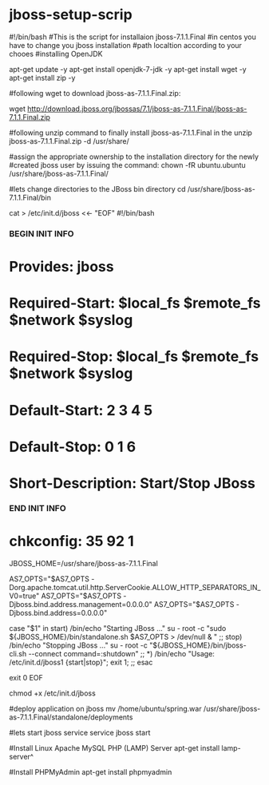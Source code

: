 
jboss-setup-scrip
=================

#!/bin/bash
#This is the script for installaion jboss-7.1.1.Final
#in centos you have to change you jboss installation 
#path localtion according to your chooes
#installing OpenJDK

apt-get update -y
apt-get install openjdk-7-jdk -y 
apt-get install wget -y 
apt-get install zip -y 

#following wget to download jboss-as-7.1.1.Final.zip:

wget http://download.jboss.org/jbossas/7.1/jboss-as-7.1.1.Final/jboss-as-7.1.1.Final.zip

#following unzip command to finally install jboss-as-7.1.1.Final in the 
unzip jboss-as-7.1.1.Final.zip -d /usr/share/

#assign the appropriate ownership to the installation directory for the newly 
#created jboss user by issuing the command:
chown -fR ubuntu.ubuntu /usr/share/jboss-as-7.1.1.Final/

#lets change directories to the JBoss bin directory
cd /usr/share/jboss-as-7.1.1.Final/bin

cat > /etc/init.d/jboss <<- "EOF"
#!/bin/bash
### BEGIN INIT INFO
# Provides:          jboss
# Required-Start:    $local_fs $remote_fs $network $syslog
# Required-Stop:     $local_fs $remote_fs $network $syslog
# Default-Start:     2 3 4 5
# Default-Stop:      0 1 6
# Short-Description: Start/Stop JBoss
### END INIT INFO
# chkconfig: 35 92 1

JBOSS_HOME=/usr/share/jboss-as-7.1.1.Final

AS7_OPTS="$AS7_OPTS -Dorg.apache.tomcat.util.http.ServerCookie.ALLOW_HTTP_SEPARATORS_IN_V0=true"
AS7_OPTS="$AS7_OPTS -Djboss.bind.address.management=0.0.0.0"
AS7_OPTS="$AS7_OPTS -Djboss.bind.address=0.0.0.0"

case "$1" in
    start)
        /bin/echo "Starting JBoss ..."
        su - root -c "sudo ${JBOSS_HOME}/bin/standalone.sh $AS7_OPTS > /dev/null & "
    ;;
    stop)
        /bin/echo "Stopping JBoss ..."
        su - root -c "${JBOSS_HOME}/bin/jboss-cli.sh --connect command=:shutdown"
    ;;
    *)
        /bin/echo "Usage: /etc/init.d/jboss1 {start|stop}"; exit 1;
    ;;
esac

exit 0
EOF

chmod +x /etc/init.d/jboss

#deploy application on jboss
mv /home/ubuntu/spring.war /usr/share/jboss-as-7.1.1.Final/standalone/deployments

#lets start jboss service
service jboss start

#Install Linux Apache MySQL PHP (LAMP) Server
apt-get install lamp-server^

#Install PHPMyAdmin
apt-get install phpmyadmin

